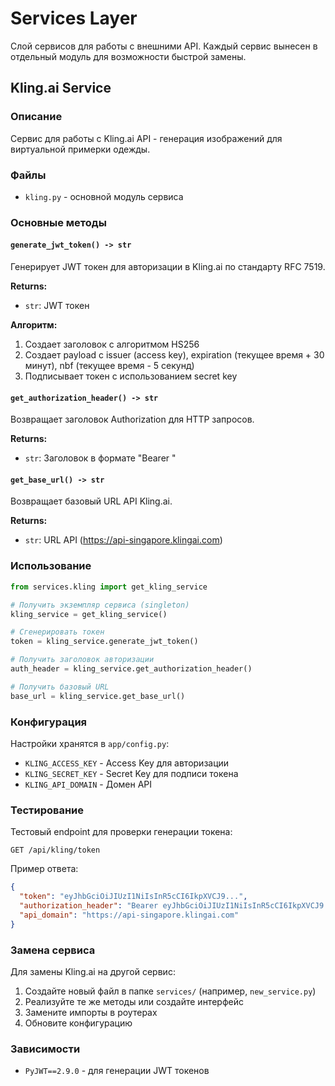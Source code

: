 # Services Layer

Слой сервисов для работы с внешними API. Каждый сервис вынесен в отдельный модуль для возможности быстрой замены.

## Kling.ai Service

### Описание
Сервис для работы с Kling.ai API - генерация изображений для виртуальной примерки одежды.

### Файлы
- `kling.py` - основной модуль сервиса

### Основные методы

#### `generate_jwt_token() -> str`
Генерирует JWT токен для авторизации в Kling.ai по стандарту RFC 7519.

**Returns:**
- `str`: JWT токен

**Алгоритм:**
1. Создает заголовок с алгоритмом HS256
2. Создает payload с issuer (access key), expiration (текущее время + 30 минут), nbf (текущее время - 5 секунд)
3. Подписывает токен с использованием secret key

#### `get_authorization_header() -> str`
Возвращает заголовок Authorization для HTTP запросов.

**Returns:**
- `str`: Заголовок в формате "Bearer <token>"

#### `get_base_url() -> str`
Возвращает базовый URL API Kling.ai.

**Returns:**
- `str`: URL API (https://api-singapore.klingai.com)

### Использование

```python
from services.kling import get_kling_service

# Получить экземпляр сервиса (singleton)
kling_service = get_kling_service()

# Сгенерировать токен
token = kling_service.generate_jwt_token()

# Получить заголовок авторизации
auth_header = kling_service.get_authorization_header()

# Получить базовый URL
base_url = kling_service.get_base_url()
```

### Конфигурация

Настройки хранятся в `app/config.py`:
- `KLING_ACCESS_KEY` - Access Key для авторизации
- `KLING_SECRET_KEY` - Secret Key для подписи токена
- `KLING_API_DOMAIN` - Домен API

### Тестирование

Тестовый endpoint для проверки генерации токена:
```
GET /api/kling/token
```

Пример ответа:
```json
{
  "token": "eyJhbGciOiJIUzI1NiIsInR5cCI6IkpXVCJ9...",
  "authorization_header": "Bearer eyJhbGciOiJIUzI1NiIsInR5cCI6IkpXVCJ9...",
  "api_domain": "https://api-singapore.klingai.com"
}
```

### Замена сервиса

Для замены Kling.ai на другой сервис:
1. Создайте новый файл в папке `services/` (например, `new_service.py`)
2. Реализуйте те же методы или создайте интерфейс
3. Замените импорты в роутерах
4. Обновите конфигурацию

### Зависимости

- `PyJWT==2.9.0` - для генерации JWT токенов

